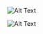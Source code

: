 
![Alt Text](https://images2.imgbox.com/7e/ca/VmbhViDw_o.png)

![Alt Text](https://images2.imgbox.com/80/3b/SyoiEyEV_o.png)
